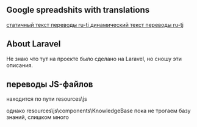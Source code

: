 ## Google spreadshits with translations

<a href="https://docs.google.com/spreadsheets/d/162iqotLdBMomThHmSt6Eq1knY0JeONpHznqY1DFKbKU/edit?usp=sharing">
  статичный текст переводы ru-tj
</a>
<a href="https://docs.google.com/spreadsheets/d/19CAotCILNKp-NOeip7hyS1q8K-T6h-fyzPMW16ws-Nw/edit?usp=sharing">
  динамический текст переводы ru-tj
</a>




## About Laravel

Не знаю что тут на проекте было сделано на Laravel, но сношу эти описания.

## переводы JS-файлов

находится по пути 
resources\js

однако resources\js\components\KnowledgeBase пока не трогаем базу знаний, слишком много
